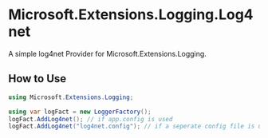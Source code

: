 # Microsoft.Extensions.Logging.Log4net

A simple log4net Provider for Microsoft.Extensions.Logging.

## How to Use

```csharp
using Microsoft.Extensions.Logging;

using var logFact = new LoggerFactory();
logFact.AddLog4net(); // if app.config is used
logFact.AddLog4net("log4net.config"); // if a seperate config file is used

```